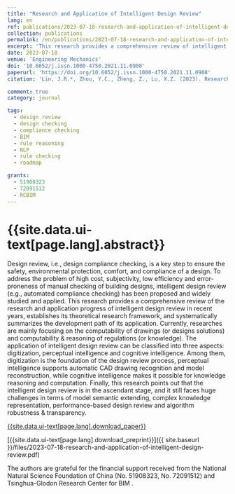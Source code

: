 ```yaml
---
title: "Research and Application of Intelligent Design Review"
lang: en
ref: publications/2023-07-18-research-and-application-of-intelligent-design-review
collection: publications
permalink: /en/publications/2023-07-18-research-and-application-of-intelligent-design-review
excerpt: 'This research provides a comprehensive review of intelligent design review, showing that current researches are mainly focusing on the computability of drawings (or designs solutions) and computability & reasoning of regulations (or knowledge), while the application can be classified into three aspects, namely, digitization, perceptual intelligence and cognitive intelligence.'
date: 2023-07-18
venue: 'Engineering Mechanics'
doi: '10.6052/j.issn.1000-4750.2021.11.0908'
paperurl: 'https://doi.org/10.6052/j.issn.1000-4750.2021.11.0908'
citation: 'Lin, J.R.*, Zhou, Y.C., Zheng, Z., Lu, X.Z. (2023). Research and Application of Intelligent Design Review. <i>Engineering Mechanics</i>,  40(7), 25-38. doi: 10.6052/j.issn.1000-4750.2021.11.0908'

comment: true
category: journal

tags: 
  - design review
  - design checking
  - compliance checking
  - BIM
  - rule reasoning
  - NLP
  - rule checking
  - roadmap

grants:
  - 51908323
  - 72091512
  - RCBIM
---
```



{{site.data.ui-text[page.lang].abstract}}
====

Design review, i.e., design compliance checking, is a key step to ensure the safety, environmental protection, comfort, and compliance of a design. To address the problem of high cost, subjectivity, low efficiency and error-proneness of manual checking of building designs, intelligent design review (e.g., automated compliance checking) has been proposed and widely studied and applied. This research provides a comprehensive review of the research and application progress of intelligent design review in recent years, establishes its theoretical research framework, and systematically summarizes the development path of its application. Currently, researches are mainly focusing on the computability of drawings (or designs solutions) and computability & reasoning of regulations (or knowledge). The application of intelligent design review can be classified into three aspects: digitization, perceptual intelligence and cognitive intelligence. Among them, digitization is the foundation of the design review process, perceptual intelligence supports automatic CAD drawing recognition and model reconstruction, while cognitive intelligence makes it possible for knowledge reasoning and computation. Finally, this research points out that the intelligent design review is in the ascendant stage, and it still faces huge challenges in terms of model semantic extending, complex knowledge representation, performance-based design review and algorithm robustness & transparency.

[{{site.data.ui-text[page.lang].download_paper}}]({{page.paperurl}})

[{{site.data.ui-text[page.lang].download_preprint}}]({{ site.baseurl }}/files/2023-07-18-research-and-application-of-intelligent-design-review.pdf)

The  authors  are  grateful  for  the  financial  support  received  from  the  National  Natural  Science Foundation  of  China  (No.  51908323, No.  72091512) and Tsinghua-Glodon Research Center for BIM . 


